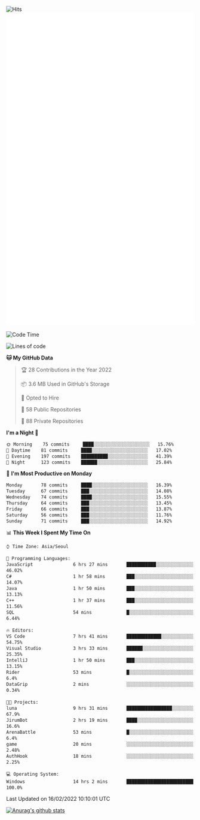 ![Hits](https://hits.seeyoufarm.com/api/count/incr/badge.svg?url=https%3A%2F%2Fgithub.com%2Fkokose1234&count_bg=%2379C83D&title_bg=%23555555&icon=apple.svg&icon_color=%23E7E7E7&title=hits&edge_flat=false)
<br/>
![Metrics](https://github.com/kokose1234/kokose1234/blob/main/github-metrics.svg)

<!--START_SECTION:waka-->
![Code Time](http://img.shields.io/badge/Code%20Time-476%20hrs%2030%20mins-blue)

![Lines of code](https://img.shields.io/badge/From%20Hello%20World%20I%27ve%20Written-8%20Million%20lines%20of%20code-blue)

**🐱 My GitHub Data** 

> 🏆 28 Contributions in the Year 2022
 > 
> 📦 3.6 MB Used in GitHub's Storage 
 > 
> 💼 Opted to Hire
 > 
> 📜 58 Public Repositories 
 > 
> 🔑 88 Private Repositories  
 > 
**I'm a Night 🦉** 

```text
🌞 Morning    75 commits     ████░░░░░░░░░░░░░░░░░░░░░   15.76% 
🌆 Daytime    81 commits     ████░░░░░░░░░░░░░░░░░░░░░   17.02% 
🌃 Evening    197 commits    ██████████░░░░░░░░░░░░░░░   41.39% 
🌙 Night      123 commits    ██████░░░░░░░░░░░░░░░░░░░   25.84%

```
📅 **I'm Most Productive on Monday** 

```text
Monday       78 commits     ████░░░░░░░░░░░░░░░░░░░░░   16.39% 
Tuesday      67 commits     ███░░░░░░░░░░░░░░░░░░░░░░   14.08% 
Wednesday    74 commits     ████░░░░░░░░░░░░░░░░░░░░░   15.55% 
Thursday     64 commits     ███░░░░░░░░░░░░░░░░░░░░░░   13.45% 
Friday       66 commits     ███░░░░░░░░░░░░░░░░░░░░░░   13.87% 
Saturday     56 commits     ███░░░░░░░░░░░░░░░░░░░░░░   11.76% 
Sunday       71 commits     ███░░░░░░░░░░░░░░░░░░░░░░   14.92%

```


📊 **This Week I Spent My Time On** 

```text
⌚︎ Time Zone: Asia/Seoul

💬 Programming Languages: 
JavaScript               6 hrs 27 mins       ███████████░░░░░░░░░░░░░░   46.02% 
C#                       1 hr 58 mins        ███░░░░░░░░░░░░░░░░░░░░░░   14.07% 
Java                     1 hr 50 mins        ███░░░░░░░░░░░░░░░░░░░░░░   13.13% 
C++                      1 hr 37 mins        ███░░░░░░░░░░░░░░░░░░░░░░   11.56% 
SQL                      54 mins             █░░░░░░░░░░░░░░░░░░░░░░░░   6.44%

🔥 Editors: 
VS Code                  7 hrs 41 mins       █████████████░░░░░░░░░░░░   54.75% 
Visual Studio            3 hrs 33 mins       ██████░░░░░░░░░░░░░░░░░░░   25.35% 
IntelliJ                 1 hr 50 mins        ███░░░░░░░░░░░░░░░░░░░░░░   13.15% 
Rider                    53 mins             █░░░░░░░░░░░░░░░░░░░░░░░░   6.4% 
DataGrip                 2 mins              ░░░░░░░░░░░░░░░░░░░░░░░░░   0.34%

🐱‍💻 Projects: 
luna                     9 hrs 31 mins       █████████████████░░░░░░░░   67.9% 
JirumBot                 2 hrs 19 mins       ████░░░░░░░░░░░░░░░░░░░░░   16.6% 
ArenaBattle              53 mins             █░░░░░░░░░░░░░░░░░░░░░░░░   6.4% 
game                     20 mins             ░░░░░░░░░░░░░░░░░░░░░░░░░   2.48% 
AuthHook                 18 mins             ░░░░░░░░░░░░░░░░░░░░░░░░░   2.25%

💻 Operating System: 
Windows                  14 hrs 2 mins       █████████████████████████   100.0%

```


 Last Updated on 16/02/2022 10:10:01 UTC
<!--END_SECTION:waka-->

[![Anurag's github stats](https://github-readme-stats.vercel.app/api?username=kokose1234&theme=dracula)](https://github.com/anuraghazra/github-readme-stats)



	
